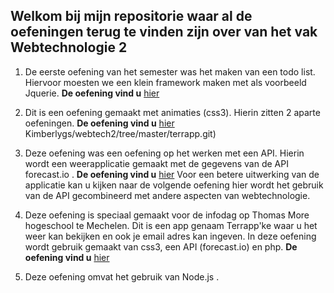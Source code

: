 ## Welkom bij mijn repositorie waar al de oefeningen terug te vinden zijn over van het vak Webtechnologie 2 ##

1. De eerste oefening van het semester was het maken van een todo list. Hiervoor moesten we een klein framework maken met als voorbeeld Jquerie.
**De oefening vind u** [hier](https://github.com/Kimberlygs/webtech2/tree/master/AdvancedJavascript.git)

2. Dit is een oefening gemaakt met animaties (css3). Hierin zitten 2 aparte oefeningen. 
**De oefening vind u** [hier](https://github.com/Kimberlygs/webtech2/tree/master/animationsles1.git)  
Kimberlygs/webtech2/tree/master/terrapp.git)  

3. Deze oefening was een oefening op het werken met een API. Hierin wordt een weerapplicatie gemaakt met de gegevens van de API forecast.io . 
**De oefening vind u** [hier](https://github.com/Kimberlygs/webtech2/tree/master/usingAPI.git)
Voor een betere uitwerking van de applicatie kan u kijken naar de volgende oefening hier wordt het gebruik van de API gecombineerd met andere aspecten van webtechnologie.

4. Deze oefening is speciaal gemaakt voor de infodag op Thomas More hogeschool te Mechelen. Dit is een app genaam Terrapp'ke waar u het weer kan bekijken en ook je email adres kan ingeven. In deze oefening wordt gebruik gemaakt van css3, een API (forecast.io) en php.
**De oefening vind u** [hier](https://github.com/Kimberlygs/webtech2/tree/master/terrapp.git) 

5. Deze oefening omvat het gebruik van Node.js . 
